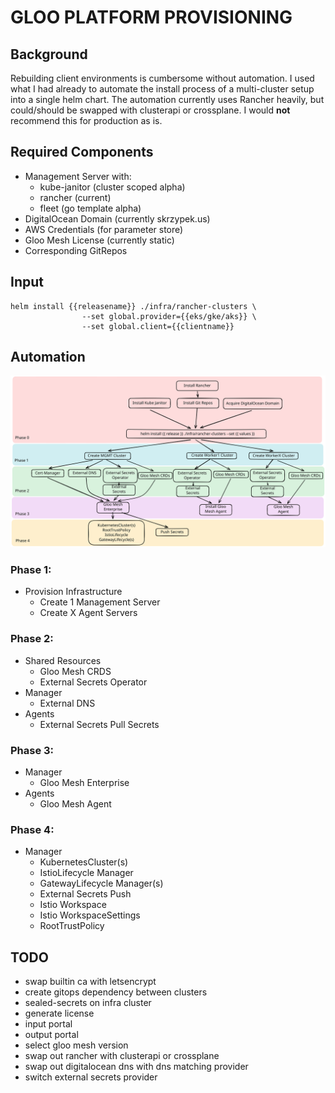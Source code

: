 # GLOO PLATFORM PROVISIONING

## Background
Rebuilding client environments is cumbersome without automation. I used what I had already to automate the install process of a multi-cluster setup into a single helm chart. The automation currently uses Rancher heavily, but could/should be swapped with clusterapi or crossplane. I would **not** recommend this for production as is.

## Required Components
* Management Server with:
  * kube-janitor (cluster scoped alpha)
  * rancher (current)
  * fleet (go template alpha)
* DigitalOcean Domain (currently skrzypek.us)
* AWS Credentials (for parameter store)
* Gloo Mesh License (currently static)
* Corresponding GitRepos

## Input

```
helm install {{releasename}} ./infra/rancher-clusters \
                --set global.provider={{eks/gke/aks}} \
                --set global.client={{clientname}}
```

## Automation

![Diagram](/_assets/automation.svg)

### Phase 1: 

* Provision Infrastructure
  * Create 1 Management Server
  * Create X Agent Servers

### Phase 2:

* Shared Resources
  * Gloo Mesh CRDS
  * External Secrets Operator 
* Manager
  * External DNS
* Agents
  * External Secrets Pull Secrets

### Phase 3:

* Manager
  * Gloo Mesh Enterprise 
* Agents 
  * Gloo Mesh Agent

### Phase 4:

* Manager
  * KubernetesCluster(s)
  * IstioLifecycle Manager
  * GatewayLifecycle Manager(s)
  * External Secrets Push 
  * Istio Workspace
  * Istio WorkspaceSettings
  * RootTrustPolicy


## TODO

* swap builtin ca with letsencrypt
* create gitops dependency between clusters
* sealed-secrets on infra cluster
* generate license
* input portal
* output portal
* select gloo mesh version
* swap out rancher with clusterapi or crossplane
* swap out digitalocean dns with dns matching provider
* switch external secrets provider
